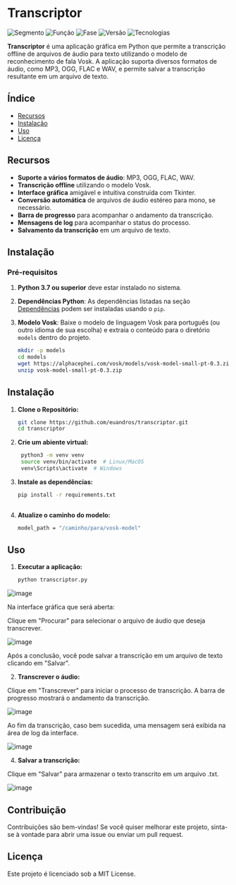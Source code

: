 # Transcriptor

![Segmento](https://img.shields.io/badge/Segmento_:-Inteligência_de_Áudio-darkyellow?style=flat-square) ![Função](https://img.shields.io/badge/Função_:-Transcrição_de_Áudio-darkyellow?style=flat-square) 
![Fase](https://img.shields.io/badge/Fase_:-Desenvolvimento-darkorange?style=flat-square) ![Versão](https://img.shields.io/badge/versão_:-1.0-darkyellow?style=flat-square) ![Tecnologias](https://img.shields.io/badge/Tecnologias_:-Pydub,_Tkinter,_Vosk-darkyellow?style=flat-square) 

**Transcriptor** é uma aplicação gráfica em Python que permite a transcrição offline de arquivos de áudio para texto utilizando o modelo de reconhecimento de fala Vosk. A aplicação suporta diversos formatos de áudio, como MP3, OGG, FLAC e WAV, e permite salvar a transcrição resultante em um arquivo de texto.

## Índice

- [Recursos](#recursos)
- [Instalação](#instalação)
- [Uso](#uso)
- [Licença](#licença)

## Recursos

- **Suporte a vários formatos de áudio**: MP3, OGG, FLAC, WAV.
- **Transcrição offline** utilizando o modelo Vosk.
- **Interface gráfica** amigável e intuitiva construída com Tkinter.
- **Conversão automática** de arquivos de áudio estéreo para mono, se necessário.
- **Barra de progresso** para acompanhar o andamento da transcrição.
- **Mensagens de log** para acompanhar o status do processo.
- **Salvamento da transcrição** em um arquivo de texto.

## Instalação

### Pré-requisitos

1. **Python 3.7 ou superior** deve estar instalado no sistema.

2. **Dependências Python**: As dependências listadas na seção [Dependências](#dependências) podem ser instaladas usando o `pip`.

3. **Modelo Vosk**: Baixe o modelo de linguagem Vosk para português (ou outro idioma de sua escolha) e extraia o conteúdo para o diretório `models` dentro do projeto.

   ```bash
   mkdir -p models
   cd models
   wget https://alphacephei.com/vosk/models/vosk-model-small-pt-0.3.zip
   unzip vosk-model-small-pt-0.3.zip

## Instalação

1. **Clone o Repositório:**

   ```bash
   git clone https://github.com/euandros/transcriptor.git
   cd transcriptor

2. **Crie um abiente virtual:**

   ```bash
    python3 -m venv venv
    source venv/bin/activate  # Linux/MacOS
    venv\Scripts\activate  # Windows

3. **Instale as dependências:**

   ```bash
   pip install -r requirements.txt
 
4. **Atualize o caminho do modelo:**

   ```bash
   model_path = "/caminho/para/vosk-model"  

## Uso

1. **Executar a aplicação:**
   
   ```bash
   python transcriptor.py

![image](https://github.com/user-attachments/assets/bb2d9bfa-f8fe-4ef8-867c-f08caeaf4f07)

Na interface gráfica que será aberta:

Clique em "Procurar" para selecionar o arquivo de áudio que deseja transcrever.

![image](https://github.com/user-attachments/assets/b6b0a625-fcfb-4ecc-8705-7a2ab1539ef3)

Após a conclusão, você pode salvar a transcrição em um arquivo de texto clicando em "Salvar".

2. **Transcrever o áudio:**

Clique em "Transcrever" para iniciar o processo de transcrição. A barra de progresso mostrará o andamento da transcrição.

![image](https://github.com/user-attachments/assets/99579c73-5b7e-4be5-9fd1-d4d6f6869328)

Ao fim da transcrição, caso bem sucedida, uma mensagem será exibida na área de log da interface.

![image](https://github.com/user-attachments/assets/75867c43-2d02-4d40-b6ae-e75853686907)
  
4. **Salvar a transcrição:**

Clique em "Salvar" para armazenar o texto transcrito em um arquivo .txt.

![image](https://github.com/user-attachments/assets/fab09b4b-ac38-4bf1-a0e0-3aa8b2a657ad)

## Contribuição

Contribuições são bem-vindas! Se você quiser melhorar este projeto, sinta-se à vontade para abrir uma issue ou enviar um pull request.

## Licença

Este projeto é licenciado sob a MIT License.

